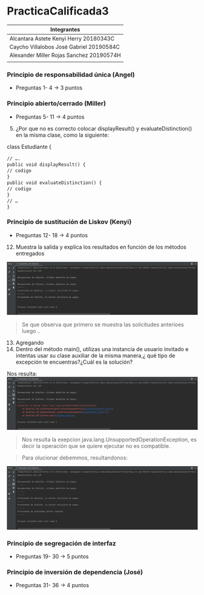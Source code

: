 # PracticaCalificada3

| Integrantes                               |
|-------------------------------------------|
| Alcantara Astete Kenyi Herry  20180343C   |
| Caycho Villalobos José Gabriel 20190584C  |
| Alexander Miller Rojas Sanchez  20190574H |
|                                           |


### Principio de responsabilidad única (Angel)


* Preguntas 1- 4 → 3 puntos


### Principio abierto/cerrado  (Miller)

* Preguntas 5- 11 → 4 puntos
5. ¿Por que no es correcto colocar displayResult() y evaluateDistinction() en la misma
clase, como la siguiente:

class Estudiante {

    // ….
    public void displayResult() {
    // codigo
    }
    public void evaluateDistinction() {
    // codigo
    }
    // …
    }



### Principio de sustitución de Liskov  (Kenyi)

* Preguntas 12- 18 → 4 puntos
12. Muestra la salida y explica los resultados en función de los métodos entregados

![Salida de la pregunta 12](./src/main/resources/pregunta12.png)

>Se que observa que primero se muestra las solicitudes anterioes
>luego ..


13. Agregando
14. Dentro del método main(), utilizas una instancia de usuario invitado e intentas
    usar su clase auxiliar de la misma manera,¿ qué tipo de excepción te encuentras?¿Cuál es la
    solución?

Nos resulta:
![Salida de la pregunta 12](./src/main/resources/pregunta14e.png)
> Nos resulta la exepcion java.lang.UnsupportedOperationException, es decir la operación
> que se quiere ejecutar no es compatible.

>Para olucionar debemmos, resultandonos:

![Salida de la pregunta 12](./src/main/resources/pregunta14.png)

### Principio de segregación de interfaz

* Preguntas 19- 30 → 5 puntos

### Principio de inversión de dependencia (José)

* Preguntas 31- 36 → 4 puntos


